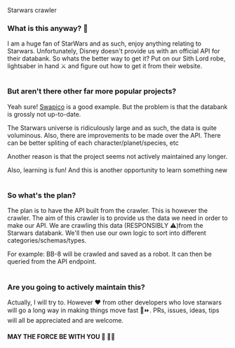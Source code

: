 Starwars crawler

### What is this anyway? 🤔
I am a huge fan of StarWars and as such, enjoy anything relating to Starwars. Unfortunately, Disney doesn't provide us with an official API for their databank. So whats the better way to get it? Put on our Sith Lord robe, lightsaber in hand ⚔️ and figure out how to get it from their website.
#


### But aren't there other far more popular projects?
Yeah sure! [Swapico](http://swapi.co) is a good example. But the problem is that the databank is grossly not up-to-date.

The Starwars universe is ridiculously large and as such, the data is quite voluminous. Also, there are improvements to be made over the API. There can be better spliting of each character/planet/species, etc

Another reason is that the project seems not actively maintained any longer.

Also, learning is fun! And this is another opportunity to learn something new
#

### So what's the plan?
The plan is to have the API built from the crawler. This is however the crawler. The aim of this crawler is to provide us the data we need in order to make our API. We are crawling this data (RESPONSIBLY ⚠️)from the Starwars databank. We'll then use our own logic to sort into different categories/schemas/types.

For example: BB-8 will be crawled and saved as a robot. It can then be queried from the API endpoint.
#


### Are you going to actively maintain this?
Actually, I will try to. However ❤️ from other developers who love starwars will go a long way in making things move fast 🏃⏩. PRs, issues, ideas, tips will all be appreciated and are welcome.



#### MAY THE FORCE BE WITH YOU 💂 💂‍♀